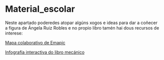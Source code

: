 # Material_escolar

Neste apartado poderedes atopar algúns xogos e ideas para dar a coñecer a figura de Ángela Ruiz Robles e no propio libro tamén hai dous recursos de interese:

[Mapa colaborativo de Emapic](https://emapic.es/custom/geolibros/AngelaRuizRobles)

[Infografía interactiva do libro mecánico](https://espacio.fundaciontelefonica.com/infos/enciclopediaMecanica/enciclopediaMecanica.html)

